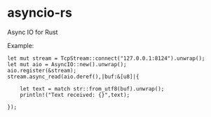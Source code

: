 # asyncio-rs
Async IO for Rust

Example:

    let mut stream = TcpStream::connect("127.0.0.1:8124").unwrap();
	let mut aio = AsyncIO::new().unwrap();
	aio.register(&stream);
	stream.async_read(aio.deref(),|buf:&[u8]|{
	
		let text = match str::from_utf8(buf).unwrap();
		println!("Text received: {}",text);
		
	});